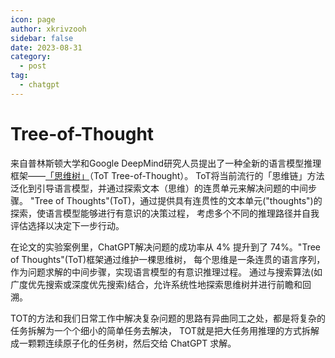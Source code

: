 ```yaml
---
icon: page
author: xkrivzooh
sidebar: false
date: 2023-08-31
category:
  - post
tag:
  - chatgpt
---
```


# Tree-of-Thought

来自普林斯顿大学和Google DeepMind研究人员提出了一种全新的语言模型推理框架——[「思维树」](https://arxiv.org/pdf/2305.10601.pdf)（ToT Tree-of-Thought）。
ToT将当前流行的「思维链」方法泛化到引导语言模型，并通过探索文本（思维）的连贯单元来解决问题的中间步骤。
"Tree of Thoughts"(ToT)，通过提供具有连贯性的文本单元("thoughts")的探索，使语言模型能够进行有意识的决策过程，
考虑多个不同的推理路径并自我评估选择以决定下一步行动。

在论文的实验案例里，ChatGPT解决问题的成功率从 4% 提升到了 74%。"Tree of Thoughts"(ToT)框架通过维护一棵思维树，
每个思维是一条连贯的语言序列，作为问题求解的中间步骤，实现语言模型的有意识推理过程。
通过与搜索算法(如广度优先搜索或深度优先搜索)结合，允许系统性地探索思维树并进行前瞻和回溯。

TOT的方法和我们日常工作中解决复杂问题的思路有异曲同工之处，都是将复杂的任务拆解为一个个细小的简单任务去解决，
TOT就是把大任务用推理的方式拆解成一颗颗连续原子化的任务树，然后交给 ChatGPT 求解。
<!-- @include: ../scaffolds/post_footer.md -->
